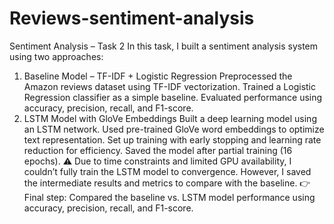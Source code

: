 # Reviews-sentiment-analysis
Sentiment Analysis – Task 2
In this task, I built a sentiment analysis system using two approaches:
1. Baseline Model – TF-IDF + Logistic Regression
Preprocessed the Amazon reviews dataset using TF-IDF vectorization.
Trained a Logistic Regression classifier as a simple baseline.
Evaluated performance using accuracy, precision, recall, and F1-score.
2. LSTM Model with GloVe Embeddings
Built a deep learning model using an LSTM network.
Used pre-trained GloVe word embeddings to optimize text representation.
Set up training with early stopping and learning rate reduction for efficiency.
Saved the model after partial training (16 epochs).
⚠️ Due to time constraints and limited GPU availability, I couldn’t fully train the LSTM model to convergence.
However, I saved the intermediate results and metrics to compare with the baseline.
👉 Final step: Compared the baseline vs. LSTM model performance using accuracy, precision, recall, and F1-score.
